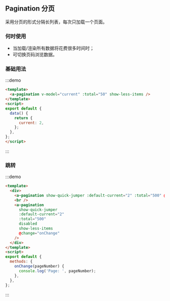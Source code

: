 ## Pagination 分页
采用分页的形式分隔长列表，每次只加载一个页面。

### 何时使用
* 当加载/渲染所有数据将花费很多时间时；
* 可切换页码浏览数据。

### 基础用法
:::demo
```html
<template>
  <a-pagination v-model="current" :total="50" show-less-items />
</template>
<script>
export default {
  data() {
    return {
      current: 2,
    };
  },
};
</script>
```
:::

### 跳转

:::demo
```html
<template>
  <div>
    <a-pagination show-quick-jumper :default-current="2" :total="500" @change="onChange" />
    <br />
    <a-pagination
      show-quick-jumper
      :default-current="2"
      :total="500"
      disabled
      show-less-items
      @change="onChange"
    />
  </div>
</template>
<script>
export default {
  methods: {
    onChange(pageNumber) {
      console.log('Page: ', pageNumber);
    },
  },
};

```
:::